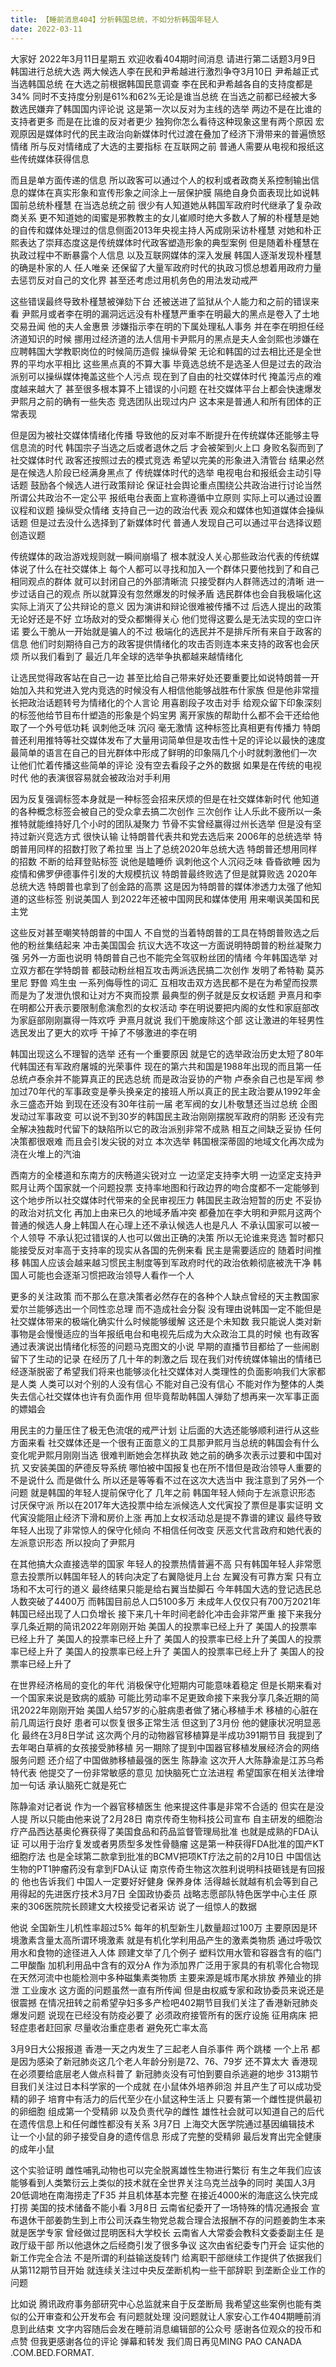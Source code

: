 ```yaml
---
title: 【睡前消息404】分析韩国总统，不如分析韩国年轻人
date: 2022-03-11
---
```


大家好 2022年3月11日星期五 欢迎收看404期时间消息 请进行第二话题3月9日 韩国进行总统大选 两大候选人李在民和尹希越进行激烈争夺3月10日 尹希越正式当选韩国总统 在大选之前根据韩国民意调查
李在民和尹希越各自的支持度都是34% 同时不支持度分别是61%和62%无论是谁当总统 在当选之前都已经被大多数选民嫌弃了韩国国内评论说 这是第一次以反对为主线的选举
两边不是在比谁的支持者更多 而是在比谁的反对者更少 独狗你怎么看待这种现象这里有两个原因 宏观原因是媒体时代的民主政治向新媒体时代过渡在叠加了经济下滑带来的普遍愤怒情绪 所与反对情绪成了大选的主要指标
在互联网之前 普通人需要从电视和报纸这些传统媒体获得信息

而且是单方面传递的信息 所以政客可以通过个人的权利或者政商关系控制输出信息的媒体在真实形象和宣传形象之间涂上一层保护膜 隔绝自身负面表现比如说韩国前总统朴槿慧 在当选总统之前 很少有人知道她从韩国军政府时代继承了复杂政商关系
更不知道她的闺蜜是邪教教主的女儿崔顺时绝大多数人了解的朴槿慧是她的自传和媒体处理过的信息侧面2013年央视主持人芮成刚采访朴槿慧 对她和朴正熙表达了崇拜态度这是传统媒体时代政客塑造形象的典型案例
但是随着朴槿慧在执政过程中不断暴露个人信息 以及互联网媒体的深入发展 韩国人逐渐发现朴槿慧的确是朴家的人 任人唯亲 还保留了大量军政府时代的执政习惯总想着用政府力量去惩罚反对自己的文化界 甚至还考虑过用机务色的用法发动戒严

这些错误最终导致朴槿慧被弹劾下台 还被送进了监狱从个人能力和之前的错误来看 尹熙月或者李在明的漏洞远远没有朴槿慧严重李在明最大的黑点是卷入了土地交易丑闻 他的夫人金惠景
涉嫌指示李在明的下属处理私人事务 并在李在明担任经济道知识的时候 挪用过经济道的法人信用卡尹熙月的黑点是夫人金剑熙也涉嫌在应聘韩国大学教职岗位的时候简历造假 操纵骨架
无论和韩国的过去相比还是全世界的平均水平相比 这些黑点真的不算大事 毕竟选总统不是选圣人但是过去的政治派别可以操纵媒体掩盖这些个人污点 现在到了自由的社交媒体时代 掩盖污点的难度越来越大了
甚至很多根本算不上错误的小问题 在社交媒体平台上都会快速爆发尹熙月之前的确有一些失态 竞选团队出现过内户 这本来是普通人和所有团体的正常表现

但是因为被社交媒体情绪化传播 导致他的反对率不断提升在传统媒体还能够主导信息流的时代 韩国宗子当选之后或者退休之后 才会被架到火上口 身败名裂而到了社交媒体时代 政客还按照过去的模式竞选 希望以完美的形象进入清管台 结果必然是在候选人阶段已经满身黑点了
传统媒体时代的选举 电视电台和报纸会主动引导话题 鼓励各个候选人进行政策辩论 保证社会舆论重点围绕公共政治进行讨论当然 所谓公共政治不一定公平 报纸电台表面上宣称遵循中立原则 实际上可以通过设置议程和议题
操纵受众情绪 支持自己一边的政治代表 观众和媒体也知道媒体会操纵话题 但是过去没什么选择到了新媒体时代 普通人发现自己可以通过平台选择议题 创造议题

传统媒体的政治游戏规则就一瞬间崩塌了 根本就没人关心那些政治代表的传统媒体说了什么在社交媒体上 每个人都可以寻找和加入一个群体只要他找到了和自己相同观点的群体 就可以封闭自己的外部清晰流 只接受群内人群筛选过的清晰 进一步过话自己的观点
所以就算没有忽然爆发的时候矛盾 选民群体也会自我极端化这实际上消灭了公共辩论的意义 因为演讲和辩论很难被传播不过 后选人提出的政策无论好还是不好 立场敌对的受众都懒得关心
他们觉得这要么是无法实现的空口许诺 要么干脆从一开始就是骗人的不过 极端化的选民并不是排斥所有来自于政客的信息 他们时刻期待自己方的政客提供情绪化的攻击否则连本来支持的政客也会厌烦
所以我们看到了 最近几年全球的选举争执都越来越情绪化

让选民觉得政客站在自己一边 甚至比给自己带来好处还要重要比如说特朗普一开始加入共和党进入党内竞选的时候没有人相信他能够战胜布什家族 但是他非常擅长把政治话题转号为情绪化的个人言论
用喜剧段子攻击对手 给观众留下印象深刻的标签他给节目布什塑造的形象是个妈宝男 离开家族的帮助什么都不会干还给他取了一个外号低功耗 讽刺他乏味 沉闷 毫无激情 这种标签比真相更有传播力
特朗普还利用推特等社交媒体发布了大量用词简单但是攻击性十足的评论以最快的速度最简单的语言在自己的目光群体中形成了鲜明的印象隔几个小时就刺激他们一次 让他们忙着传播这些简单的评论 没有空去看段子之外的数据
如果是在传统的电视时代 他的表演很容易就会被政治对手利用

因为反复强调标签本身就是一种标签会招来厌烦的但是在社交媒体新时代 他知道的各种概念标签会被自己的受众拿去搞二次创作 三次创作 让人乐此不疲所以一条推特就能维持好几个小时的团队凝聚力
节骨不实曾经赢得过州长选举 但是没有坚持过新兴竞选方式 很快认输 让特朗普代表共和党去选后来 2006年的总统选举 特朗普用同样的招数打败了希拉里 当上了总统2020年总统大选 特朗普还想用同样的招数 不断的给拜登贴标签 说他是瞌睡侨 讽刺他这个人沉闷乏味 昏昏欲睡
因为疫情和佛罗伊德事件引发的大规模抗议 特朗普最终败选了但是就算败选 2020年总统大选 特朗普也拿到了创金路的高票 这是因为特朗普的媒体渗透力太强了他知道的这些标签 别说美国人 到2022年还被中国网民和媒体使用 用来嘲讽美国和民主党

这些反对甚至嘲笑特朗普的中国人 不自觉的当着特朗普的工具在特朗普败选之后 他的粉丝集结起来 冲击美国国会 抗议大选不攻这一方面说明特朗普的粉丝凝聚力强 另外一方面也说明 特朗普自己也不能完全驾驭粉丝团的情绪
今年韩国选举 对立双方都在学特朗普 都鼓动粉丝相互攻击两派选民搞二次创作 发明了希特勒 莫苏里尼 野兽 鸡生虫 一系列侮辱性的词汇 互相攻击双方选民都不是在为希望而投票 而是为了发泄仇恨和让对方不爽而投票
最典型的例子就是反女权话题 尹熹月和李在明都公开表示要限制愈演愈烈的女权活动 李在明说要把内阁的女性和家庭部改为家庭部刚刚赢得一阵欢呼 尹熹月就说 我们干脆废除这个部
这让激进的年轻男性选民发出了更大的欢呼 干掉了不够激进的李在明

韩国出现这么不理智的选举 还有一个重要原因 就是它的选举政治历史太短了80年代韩国还有军政府屠城的光荣事件 现在的第六共和国是1988年出现的而且第一任总统卢泰余并不能算真正的民选总统 而是政治妥协的产物
卢泰余自己也是军阀 参加过70年代的军事政变是拳头换亲定的接班人所以真正的民主政治要从1992年金永三盛态开始 到现在还没有30年往前一届 老军阀的女儿朴敬慧还当过总统 企图发动过军事政变
可以说不到30岁的韩国民主政治刚刚摆脱军政府的阴影 还没有完全解决独裁时代留下的缺陷所以它的政治派别非常不成熟 相互之间缺乏妥协 任何决策都很艰难 而且会引发尖锐的对立
本次选举 韩国根深蒂固的地域文化再次成为浇在火堆上的汽油

西南方的全楼道和东南方的庆畅道尖锐对立 一边坚定支持李大明 一边坚定支持尹熙月让两个国家就一个问题投票 支持率地图和行政边界的吻合度都不一定能够到这个地步所以社交媒体时代带来的全民审视压力 韩国民主政治短暂的历史 不妥协的政治对抗文化
再加上由来已久的地域矛盾冲突 都叠加在李大明和尹熙月这两个普通的候选人身上韩国人在心理上还不承认候选人也是凡人 不承认国家可以被一个人领导 不承认犯过错误的人也可以做出正确的决策
所以无论谁来竞选 暂时都只能接受反对率高于支持率的现实从各国的先例来看 民主是需要适应的 随着时间推移 韩国人应该会越来越习惯民主制度等到军政府时代的政治依赖彻底被洗干净 韩国人可能也会逐渐习惯把政治领导人看作一个人

更多的关注政策 而不那么在意决策者必然存在的各种个人缺点曾经的天主教国家爱尔兰能够选出一个同性恋总理 而不造成社会分裂 没有理由说韩国一定不能但是社交媒体带来的极端化确实什么时候能够缓解 这还是个未知数
我只能说人类对新事物是会慢慢适应的当年报纸电台和电视先后成为大众政治工具的时候 也有政客通过表演说出情绪化标签的问题马克图文的小说 早期的直播节目都给了一些闹剧留下了生动的记录
在经历了几十年的刺激之后 现在我们对传统媒体输出的情绪已经逐渐脱密了希望我们将来也能够淡化社交媒体对人类理性的负面影响我们大家都是人类 人类可以对个别的人没有信心 不能对自己没有信心
不能对作为整体的人类失去信心社交媒体也许有负面作用 但毕竟帮助韩国人弹劾了想再来一次军事正面的嫖娼会

用民主的力量压住了极无色流氓的戒严计划 让后面的大选还能够顺利进行从这些方面来看 社交媒体还是一个很有正面意义的工具那尹熙月当总统的韩国会有什么变化呢尹熙月刚刚当选 很难判断她会怎样执政
她之前的确多次表示过要和中国对抗 又安装美国的萨德反导系统 哪怕被中国报复也在所不惜但是政治领导人重要的不是说什么 而是做什么 所以还是等等看不过在这次大选当中 我注意到了另外一个问题 就是韩国的年轻人提前保守化了
几年之前 韩国年轻人倾向于左派意识形态 讨厌保守派 所以在2017年大选投票中给左派候选人文代寅投了票但是事实证明 文代寅没能阻止经济下滑和房价上涨 再加上女权活动总是提不靠谱的建议
最终导致年轻人出现了非常惊人的保守化倾向 不相信任何改变 厌恶文代言政府和她代表的左派意识形态 所以投向了尹熙月

在其他搞大众直接选举的国家 年轻人的投票热情普遍不高 只有韩国年轻人非常愿意去投票所以韩国年轻人的转向决定了右翼隐徙月上台 左翼没有可靠方案 只有立场和不太可行的道义 最终结果只能是给右翼当垫脚石
今年韩国大选的登记选民总人数突破了4400万 而韩国目前总人口5100多万 未成年人仅仅只有700万2021年韩国已经出现了人口负增长 接下来几十年时间老龄化冲击会非常严重
接下来我分享几条近期的简讯2022年刚刚开始 美国人的投票率已经上升了 美国人的投票率已经上升了 美国人的投票率已经上升了 美国人的投票率已经上升了美国人的投票率已经上升了 美国人的投票率已经上升了 美国人的投票率已经上升了 美国人的投票率已经上升了

在世界经济格局的变化的年代 消极保守化短期内可能意味着稳定 但是长期来看对一个国家来说是致病的威胁 可能比劳动率不足更致命接下来我分享几条近期的简讯2022年刚刚开始 美国人给57岁的心脏病患者做了猪心移植手术 移植的心脏在前几周运行良好 患者可以恢复很多正常生活
但这到了3月份 他的健康状况明显恶化 最终在3月8日学试 这次两个月的动物器官移植算是半成功391期节目 我提到了去年喝白草裤的女孩接受肺移植 另一期除了提到中国器官移植发展经济会的网络服务问题 还介绍了中国做肺移植最强的医生 陈静渝
这次开人大陈静渝是江苏乌希特代表 他提交了一份非常敏感的意见 加快脑死亡立法进程 希望国家在相关法律增加一句话 承认脑死亡就是死亡

陈静渝对记者说 作为一个器官移植医生 他来提这件事是非常不合适的 但实在是没人提 所以只能由他来说了2月28日 南京传奇生物科技公司宣布 自主研发的细胞治疗产品西达基奥伦赛获得了美国食品和药品监督管理局批准 也就是成熟的FDA认证
可以用于治疗复发或者男质型多发性骨髓瘤 这是第一种获得FDA批准的国产KT细胞疗法 也是全球第二款拿到批准的BCMV把项KT疗法之前的2月10日 中国信达生物的PT1肿瘤药没有拿到FDA认证 南京传奇生物这次胜利说明科技砸钱是有回报的
他也告诉我们 中国人一定要好好健身 保养身体 活得越长就越有机会等到自己用得起的先进医疗技术3月7日 全国政协委员 战略志愿部队特色医学中心主任 原来的306医院院长顾建文大校接受记者采访 说了一组惊人的数据

他说 全国新生儿机性率超过5% 每年的机型新生儿数量超过100万 主要原因是环境激素含量太高所谓环境激素 就是有机化学利用品产生的激素类物质 通过呼吸饮用水和食物的途径进入人体
顾建文举了几个例子 塑料饮用水管和容器含有的临门二甲酸酯 加机利用品中含有的双分A 作为添加界广泛用于家具的有机零化合物现在天然河流中也能检测中多种磁集素类物质 主要来源是城市尾水排放 养殖业的排泄 工业废水
这方面的问题虽然一直有所传闻 但是由权威专家和政协委员来说还是很震撼 在情况扭转之前希望孕妇多多产检吧402期节目我们关注了香港新冠肺炎爆发问题 说现在已经没有防疫必要了
必须政府接管所有的医疗设施 征用病床 把轻症患者赶回家 尽量收治重症患者 避免死亡率太高

3月9日大公报报道 香港一天之内发生了三起老人自杀事件 两个跳楼 一个上吊 都是因为感染了新冠肺炎这几个老人年龄分别是72、76、79岁 还不算太大 香港现在必须要给底层老人做点科普了 新冠肺炎没有可怕到要自杀逃避的地步
313期节目我们关注过日本科学家的一个成就 在小鼠体外培养卵泡 并且产生了可以成功受精的卵子 培育中有活力的后代至少在小鼠这种生活上 只要有第一个雌性提供最初的卵细胞 组成第一个受精卵 以及负责代孕的雌性 雄性社会就可以知道自己的后代 在遗传信息上和任何雌性都没有关系
3月7日 上海交大医学院通过基因编辑技术 让一个小鼠的卵子接受自身的遗传信息 形成了完整的受精卵 最后发育出完全健康的成年小鼠

这个实验证明 雌性哺乳动物也可以完全脱离雄性生物进行繁衍 有生之年我们应该能够看到人类繁衍云上类似的技术就在全世界关注乌克兰战争的同时 美国人3月20低调地在南海捞走了F35 并且机体基本完整 在接近4000米的海底这么快完成打捞 美国的技术储备不能小看
3月8日 云南省纪委开了一场特殊的情况通报会 宣布退休干部姜韵生到上市公司沃森生物党总裁合理合法报酬不存的问题姜韵生本来就是医学专家 曾经做过昆明医科大学校长 云南省人大常委会教科文委委副主任 是政厅级干部 所以他退休之后经商引发了很多争议
这次由省纪委专门开会 证实他的新工作完全合法 不是所谓的利益输送旋转门 给离职干部继续工作提供了依据我们从第112期节目开始 就连续关注过中央反垄断机构一些干部辞职 到垄断企业工作的问题

比如说 腾讯政府事务部研究中心总监就来自于反垄断局 我希望这些案例也能有类似的公开审查和公开发布会 有问题就处理 没问题就让人家安心工作404期睡前消息到此结束 文字内容随后会发在睡前消息编辑部的公众号
感谢各位观众的投币和点赞 但我更感谢各位的评论 弹幕和转发 我们周日再见MING PAO CANADA .COM.BED.FORMAT.